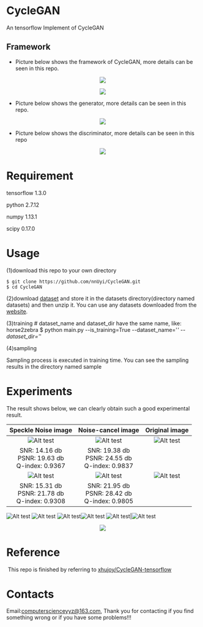 # CycleGAN
  An tensorflow Implement of CycleGAN

## Framework
  - Picture below shows the framework of CycleGAN, more details can be seen in this repo.
  
  <p align='center'><img src='./data/a_framework.png'/></p>
  <p align='center'><img src='./data/b_framework.png'/></p>
  
  - Picture below shows the generator, more details can be seen in this repo. 
  
  <p align='center'><img src='./data/a_generator.png'/></p>
  
  - Picture below shows the discriminator, more details can be seen in this repo
  <p align='center'><img src='./data/a_discriminator.png'/></p>
  
  
# Requirement
  
  tensorflow 1.3.0
  
  python 2.7.12
  
  numpy 1.13.1
  
  scipy 0.17.0
  
# Usage
  (1)download this repo to your own directory
  
    $ git clone https://github.com/nnUyi/CycleGAN.git
    $ cd CycleGAN
    
  (2)download [dataset](https://people.eecs.berkeley.edu/~taesung_park/CycleGAN/datasets/) and store it in the datasets directory(directory named datasets) and then unzip it. You can use any datasets downloaded from the [website](https://people.eecs.berkeley.edu/~taesung_park/CycleGAN/datasets/).
  
  (3)training
    # dataset_name and dataset_dir have the same name, like: horse2zebra
    $ python main.py --is_training=True --dataset_name='*' --dataset_dir='*'
    
  (4)sampling
  
  Sampling process is executed in training time. You can see the sampling results in the directory named sample

# Experiments
  The result shows below, we can clearly obtain such a good experimental result.
  
  |Speckle Noise image|Noise-cancel image|Original image|
  |:-----------------:|:----------------:|:------------:|
  |![Alt test](/images/test/j_1.jpg)|![Alt test](/images/Results/2.png)|![Alt test](/images/real/j_0.jpg)|
  |SNR: 14.16 db<br/>PSNR: 19.63 db<br/>Q-index: 0.9367|SNR: 19.38 db<br/>PSNR: 24.55 db<br/>Q-index: 0.9837||
  |![Alt test](/images/test/k_1.jpg)|![Alt test](/images/Results/3.png)|![Alt test](/images/real/k_0.jpg)|
  |SNR: 15.31 db<br/>PSNR: 21.78 db<br/>Q-index: 0.9308|SNR: 21.95 db<br/>PSNR: 28.42 db<br/>Q-index: 0.9805||

  
  ![Alt test](/data/A_input_1.png) ![Alt test](/data/A_output_1.png)
  ![Alt test](/data/A_input_2.png)![Alt test](/data/A_output_2.png)
  ![Alt test](/data/A_input_3.png)|![Alt test](/data/A_output_3.png)
  
  <p align='center'><img src='./data/a_result.png' /></p>

# Reference

  This repo is finished by referring to [xhujoy/CycleGAN-tensorflow](https://github.com/xhujoy/CycleGAN-tensorflow)
  
# Contacts
  
  Email:computerscienceyyz@163.com, Thank you for contacting if you find something wrong or if you have some problems!!!
